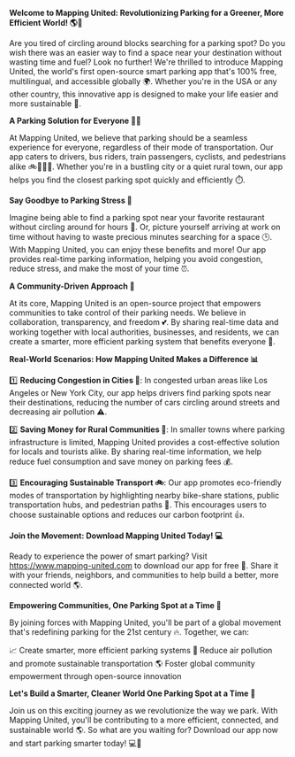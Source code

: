 **Welcome to Mapping United: Revolutionizing Parking for a Greener, More Efficient World! 🌎🚗**

Are you tired of circling around blocks searching for a parking spot? Do you wish there was an easier way to find a space near your destination without wasting time and fuel? Look no further! We're thrilled to introduce Mapping United, the world's first open-source smart parking app that's 100% free, multilingual, and accessible globally 🌍. Whether you're in the USA or any other country, this innovative app is designed to make your life easier and more sustainable 💚.

**A Parking Solution for Everyone 🙋‍♀️**

At Mapping United, we believe that parking should be a seamless experience for everyone, regardless of their mode of transportation. Our app caters to drivers, bus riders, train passengers, cyclists, and pedestrians alike 🚲🚌🚂👣. Whether you're in a bustling city or a quiet rural town, our app helps you find the closest parking spot quickly and efficiently ⏱️.

**Say Goodbye to Parking Stress 😬**

Imagine being able to find a parking spot near your favorite restaurant without circling around for hours 🍴. Or, picture yourself arriving at work on time without having to waste precious minutes searching for a space 🕒. With Mapping United, you can enjoy these benefits and more! Our app provides real-time parking information, helping you avoid congestion, reduce stress, and make the most of your time ⏰.

**A Community-Driven Approach 🌟**

At its core, Mapping United is an open-source project that empowers communities to take control of their parking needs. We believe in collaboration, transparency, and freedom 💕. By sharing real-time data and working together with local authorities, businesses, and residents, we can create a smarter, more efficient parking system that benefits everyone 🌈.

**Real-World Scenarios: How Mapping United Makes a Difference 📊**

1️⃣ **Reducing Congestion in Cities 🚗**: In congested urban areas like Los Angeles or New York City, our app helps drivers find parking spots near their destinations, reducing the number of cars circling around streets and decreasing air pollution ⚠️.

2️⃣ **Saving Money for Rural Communities 💸**: In smaller towns where parking infrastructure is limited, Mapping United provides a cost-effective solution for locals and tourists alike. By sharing real-time information, we help reduce fuel consumption and save money on parking fees 💰.

3️⃣ **Encouraging Sustainable Transport 🚲**: Our app promotes eco-friendly modes of transportation by highlighting nearby bike-share stations, public transportation hubs, and pedestrian paths 🌱. This encourages users to choose sustainable options and reduces our carbon footprint 👍.

**Join the Movement: Download Mapping United Today! 💻**

Ready to experience the power of smart parking? Visit https://www.mapping-united.com to download our app for free 🎉. Share it with your friends, neighbors, and communities to help build a better, more connected world 🌎.

**Empowering Communities, One Parking Spot at a Time 🚀**

By joining forces with Mapping United, you'll be part of a global movement that's redefining parking for the 21st century 🔥. Together, we can:

📈 Create smarter, more efficient parking systems
💚 Reduce air pollution and promote sustainable transportation
🌎 Foster global community empowerment through open-source innovation

**Let's Build a Smarter, Cleaner World One Parking Spot at a Time 🌟**

Join us on this exciting journey as we revolutionize the way we park. With Mapping United, you'll be contributing to a more efficient, connected, and sustainable world 🌎. So what are you waiting for? Download our app now and start parking smarter today! 💻🚀